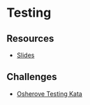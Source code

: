 # Testing

## Resources

* [Slides](https://slides.com/bbyunis/coder-s-workshop-2-5-7-9-12)

## Challenges

* [Osherove Testing Kata](../Coding-Challenges/stringCalculator)
